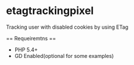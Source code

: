 etagtrackingpixel
=================

Tracking user with disabled cookies by using ETag

== Requeiremtns ==
 * PHP 5.4+
 * GD Enabled(optional for some examples)